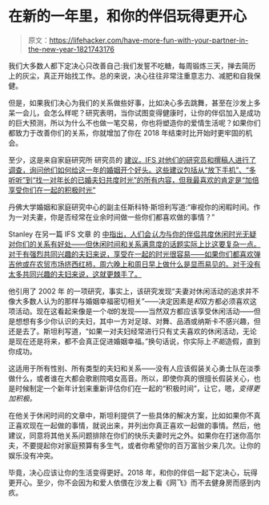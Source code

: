# 在新的一年里，和你的伴侣玩得更开心

> 原文：<https://lifehacker.com/have-more-fun-with-your-partner-in-the-new-year-1821743176>

我们大多数人都下定决心只改善自己:我们发誓不吃糖，每周锻炼三天，掸去简历上的灰尘，真正开始找工作。总的来说，决心往往非常注重意志力、减肥和自我保健。



但是，如果我们决心为我们的关系做些好事，比如决心多去跳舞，甚至在沙发上多呆一会儿，会怎么样呢？研究表明，当你试图变得健康时，让你的伴侣加入是成功的巨大预测，所以为什么不也做一笔交易，你也将塑造你的爱情生活呢？如果你们都致力于改善你们的关系，你就增加了你在 2018 年结束时比开始时更牢固的机会。

至少，这是来自家庭研究所 研究员的 [建议。IFS 对他们的研究员和撰稿人进行了调查，询问他们如何给这一年的婚姻开个好头。这些建议包括从“放下手机”、“多听听”到“找一对年长的已婚夫妇共度时光”的所有内容，但我最喜欢的肯定是“加倍享受你们在一起的积极时光”](https://ifstudies.org/blog/7-new-years-resolutions-for-a-healthier-marriage-in-2018)

丹佛大学婚姻和家庭研究中心的副主任斯科特·斯坦利写道:“审视你的闲暇时间。作为一对夫妻，你是否经常在业余时间做一些你们都喜欢做的事情？”

Stanley 在另一篇 IFS 文章 的 [中指出，人们会*认为*与你的伴侣共度休闲时光无疑对你们的关系有好处——但休闲时间和关系满意度的话题实际上比这要复杂一点。对于有强烈共同兴趣的夫妇来说，享受在一起的时光很容易——如果你们都喜欢弹吉他或在农贸市场挤西红柿，周六晚上和周日早上做什么是显而易见的。对于没有太多共同兴趣的夫妇来说，这就更棘手了。](https://ifstudies.org/blog/leisure-time-and-marital-happiness)

他引用了 2002 年 的一项研究，事实上，该研究发现“夫妻对休闲活动的追求并不像大多数人认为的那样与婚姻幸福密切相关”——决定因素是*和*双方都必须喜欢这项活动。现在这看起来像是一个*咄*的发现——当然双方都应该享受休闲活动——但是想想有多少你认识的夫妇，其中一方对足球、对舞、品酒或纳斯卡不感兴趣，但还是去了。斯坦利写道，“如果一对夫妇经常进行只有丈夫喜欢的休闲活动，无论是现在还是将来，都不会真正促进婚姻幸福。”换句话说，你实际上*不能*造假，直到你成功。

这适用于所有性别、所有类型的夫妇和关系——没有人应该假装关心勇士队在淡季做什么，或者谁在大都会歌剧院唱女高音。所以，即使你真的很擅长假装关心，也是时候制定一个新年计划来重新评估你们在一起的“积极时间”，让它，嗯，*变得更加积极。*

在他关于休闲时间的文章中，斯坦利提供了一些具体的解决方案，比如如果你不真正喜欢现在一起做的事情，就说出来，并列出你真正喜欢一起做的事情。然后，他建议，同意将其他关系问题排除在你们的快乐夫妻时光之外。如果你在打迷你高尔夫，不要提起你对家庭预算有多生气，或者你希望你的百万富翁少来几次。让你的娱乐没有冲突。

毕竟，决心应该让你的生活变得更好。2018 年，和你的伴侣一起下定决心，玩得更开心。至少，你不会因为和爱人依偎在沙发上看《网飞》而不去健身房而感到内疚。